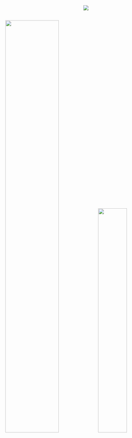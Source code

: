 

<!-- GitHub奖杯🏆 -->
<div align="center"><img  src="https://github-profile-trophy.vercel.app/?username=adlsdztony&row=1&column=7&no-frame=true&no-bg=true&margin-w=15" /></div>

<br>

<img align="" width="57.5%" src="https://github-readme-stats-fork-alpha.vercel.app/api?username=adlsdztony&hide_title=false&hide_border=true&show_icons=true&include_all_commits=false&line_height=21&border_radius=0" /><img align="" width="42.4%" src="https://github-readme-stats-fork-alpha.vercel.app/api/top-langs/?username=adlsdztony&hide_title=false&hide_border=true&layout=compact&border_radius=0" />

